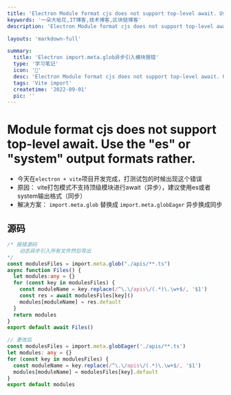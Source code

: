 ```yaml
---
title: 'Electron Module format cjs does not support top-level await. Use the "es" or "system" output formats rather'
keywords: '一朵大呲花,IT博客,技术博客,区块链博客'
description: 'Electron Module format cjs does not support top-level await. Use the "es" or "system" output formats rather'

layouts: 'markdown-full'

summary:
  title: 'Electron import.meta.glob异步引入模块报错'
  type: '学习笔记'
  icon: '🍑'
  desc: 'Electron Module format cjs does not support top-level await. Use the "es" or "system" output formats rather'
  tags: 'Vite import'
  createtime: '2022-09-01'
  pic: ''
---
```

# Module format cjs does not support top-level await. Use the "es" or "system" output formats rather.
 - 今天在`electron + vite`项目开发完成，打测试包的时候出现这个错误
  - 原因： vite打包模式不支持顶级模块进行await（异步），建议使用es或者system输出格式（同步）
  - 解决方案： `import.meta.glob` 替换成 `import.meta.globEager` 异步换成同步
## 源码
``` typescript
/* 报错源码
    动态异步引入所有文件然后导出
*/ 
const modulesFiles = import.meta.glob("./apis/**.ts")
async function Files() {
  let modules:any = {}
  for (const key in modulesFiles) {
    const moduleName = key.replace(/^\.\/apis\/(.*)\.\w+$/, '$1')
    const res = await modulesFiles[key]()
    modules[moduleName] = res.default
  }
  return modules
}
export default await Files()
```

```typescript
// 更改后
const modulesFiles = import.meta.globEager('./apis/**.ts')
let modules: any = {}
for (const key in modulesFiles) {
  const moduleName = key.replace(/^\.\/apis\/(.*)\.\w+$/, '$1')
  modules[moduleName] = modulesFiles[key].default
}
export default modules
```
